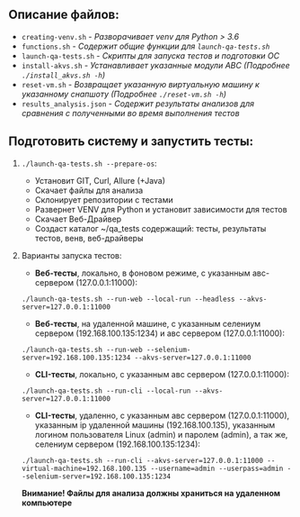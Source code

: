 
## Описание файлов:

* ``creating-venv.sh`` - _Разворачивает venv для Python > 3.6_
* ``functions.sh`` - _Содержит общие функции для ``launch-qa-tests.sh``_
* ``launch-qa-tests.sh`` - _Скрипты для запуска тестов и подготовки ОС_
*  ``install-akvs.sh`` - _Устанавливает указанные модули АВС (Подробнее ``./install_akvs.sh -h``)_
* ``reset-vm.sh`` - _Возвращает указанную виртуальную машину к указанному снапшоту (Подробнее ``./reset-vm.sh -h``)_
* ``results_analysis.json`` - _Содержит результаты анализов для сравнения с полученными во время выполнения тестов_

## Подготовить систему и запустить тесты:

1. ``./launch-qa-tests.sh --prepare-os``:
    * Установит GIT, Curl, Allure (+Java)
    * Скачает файлы для анализа 
    * Склонирует репозитории с тестами
    * Развернет VENV для Python и установит зависимости для тестов 
    * Скачает Веб-Драйвер 
    * Создаст каталог ~/qa_tests содержащий: тесты, результаты тестов, венв, веб-драйверы

2. Варианты запуска тестов:
    * **Веб-тесты**, локально, в фоновом режиме, с указанным авс-сервером (127.0.0.1:11000):
    ```
   ./launch-qa-tests.sh --run-web --local-run --headless --akvs-server=127.0.0.1:11000
   ```
    * **Веб-тесты**, на удаленной машине, с указанным селениум сервером (192.168.100.135:1234) и авс сервером (127.0.0.1:11000):
    ```
   ./launch-qa-tests.sh --run-web --selenium-server=192.168.100.135:1234 --akvs-server=127.0.0.1:11000
   ```
   
    * **CLI-тесты**, локально, с указанным авс сервером (127.0.0.1:11000):
    ```
   ./launch-qa-tests.sh --run-cli --local-run --akvs-server=127.0.0.1:11000
   ```
   * **CLI-тесты**, удаленно, с указанным авс сервером (127.0.0.1:11000), указанным ip удаленной машины (192.168.100.135), указанным логином пользователя Linux (admin) и паролем (admin), а так же, селениум сервером (192.168.100.135:1234):
    ```
   ./launch-qa-tests.sh --run-cli --akvs-server=127.0.0.1:11000 --virtual-machine=192.168.100.135 --username=admin --userpass=admin --selenium-server=192.168.100.135:1234
   ```
   **Внимание! Файлы для анализа должны храниться на удаленном компьютере** 